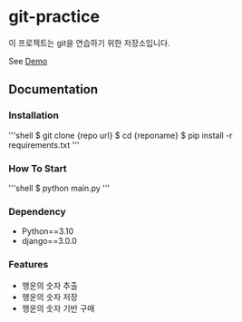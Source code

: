 # git-practice

이 프로젝트는 git을 연습하기 위한 저장소입니다.

See [Demo](https://www.google.com/)

## Documentation

### Installation

'''shell
$ git clone {repo url}
$ cd {reponame}
$ pip install -r requirements.txt
'''

### How To Start

'''shell
$ python main.py
'''

### Dependency

- Python==3.10
- django==3.0.0

### Features

- 행운의 숫자 추출
- 행운의 숫자 저장
- 행운의 숫자 기반 구매


